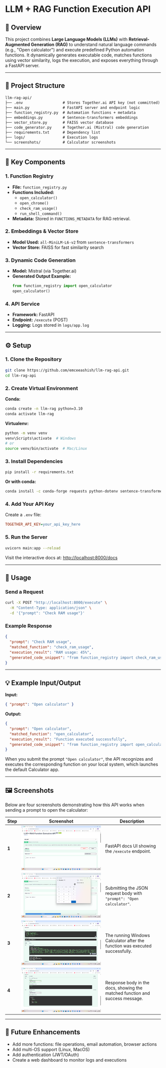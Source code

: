 # LLM + RAG Function Execution API

## 📖 Overview  
This project combines **Large Language Models (LLMs)** with **Retrieval-Augmented Generation (RAG)** to understand natural language commands (e.g., "Open calculator") and execute predefined Python automation functions. It dynamically generates executable code, matches functions using vector similarity, logs the execution, and exposes everything through a FastAPI server.

---

## 📂 Project Structure  

```text
llm-rag-api/
├── .env                  # Stores Together.ai API key (not committed)
├── main.py               # FastAPI server and endpoint logic
├── function_registry.py  # Automation functions + metadata
├── embeddings.py         # Sentence-transformers embeddings
├── vector_store.py       # FAISS vector database
├── code_generator.py     # Together.ai (Mistral) code generation
├── requirements.txt      # Dependency list
├── logs/                 # Execution logs
└── screenshots/          # Calculator screenshots
```

---

## 🧩 Key Components  

### 1. **Function Registry**
- **File:** `function_registry.py`
- **Functions Included:**
  - `open_calculator()`
  - `open_chrome()`
  - `check_ram_usage()`
  - `run_shell_command()`
- **Metadata:** Stored in `FUNCTIONS_METADATA` for RAG retrieval.

### 2. **Embeddings & Vector Store**
- **Model Used:** `all-MiniLM-L6-v2` from `sentence-transformers`
- **Vector Store:** FAISS for fast similarity search

### 3. **Dynamic Code Generation**
- **Model:** Mistral (via Together.ai)
- **Generated Output Example:**
  ```python
  from function_registry import open_calculator
  open_calculator()
  ```

### 4. **API Service**
- **Framework:** FastAPI  
- **Endpoint:** `/execute` (POST)  
- **Logging:** Logs stored in `logs/app.log`

---

## ⚙️ Setup  

### 1. Clone the Repository

```bash
git clone https://github.com/emceeashish/llm-rag-api.git
cd llm-rag-api
```

### 2. Create Virtual Environment

**Conda:**
```bash
conda create -n llm-rag python=3.10
conda activate llm-rag
```

**Virtualenv:**
```bash
python -m venv venv
venv\Scripts\activate  # Windows
# or
source venv/bin/activate  # Mac/Linux
```

### 3. Install Dependencies

```bash
pip install -r requirements.txt
```

**Or with conda:**
```bash
conda install -c conda-forge requests python-dotenv sentence-transformers faiss-cpu fastapi uvicorn psutil
```

### 4. Add Your API Key

Create a `.env` file:

```ini
TOGETHER_API_KEY=your_api_key_here
```

### 5. Run the Server

```bash
uvicorn main:app --reload
```

Visit the interactive docs at: [http://localhost:8000/docs](http://localhost:8000/docs)

---

## 🚀 Usage

### Send a Request

```bash
curl -X POST "http://localhost:8000/execute" \
  -H "Content-Type: application/json" \
  -d '{"prompt": "Check RAM usage"}'
```

### Example Response

```json
{
  "prompt": "Check RAM usage",
  "matched_function": "check_ram_usage",
  "execution_result": "RAM usage: 45%",
  "generated_code_snippet": "from function_registry import check_ram_usage\ncheck_ram_usage()"
}
```

---

## 💡 Example Input/Output

**Input:**

```json
{ "prompt": "Open calculator" }
```

**Output:**

```json
{
  "prompt": "Open calculator",
  "matched_function": "open_calculator",
  "execution_result": "Function executed successfully",
  "generated_code_snippet": "from function_registry import open_calculator\nopen_calculator()"
}
```

When you submit the prompt `"Open calculator"`, the API recognizes and executes the corresponding function on your local system, which launches the default Calculator app.

---

## 🖼️ Screenshots

Below are four screenshots demonstrating how this API works when sending a prompt to open the calculator:

| Step                 | Screenshot                          | Description                                                                     |
|----------------------|-------------------------------------|---------------------------------------------------------------------------------|
| **1**               | ![](screenshots/1.png)              | FastAPI docs UI showing the `/execute` endpoint.                               |
| **2**               | ![](screenshots/2.png)              | Submitting the JSON request body with `"prompt": "Open calculator"`.           |
| **3**               | ![](screenshots/3.png)              | The running Windows Calculator after the function was executed successfully.    |
| **4**               | ![](screenshots/4.png)              | Response body in the docs, showing the matched function and success message.    |

---

## 🔮 Future Enhancements  
- Add more functions: file operations, email automation, browser actions  
- Add multi-OS support (Linux, MacOS)  
- Add authentication (JWT/OAuth)  
- Create a web dashboard to monitor logs and executions
